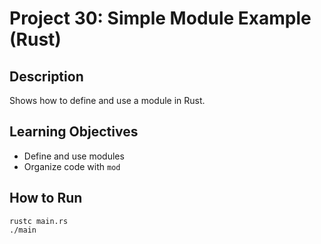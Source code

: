 # Project 30: Simple Module Example (Rust)

## Description
Shows how to define and use a module in Rust.

## Learning Objectives
- Define and use modules
- Organize code with `mod`

## How to Run
```
rustc main.rs
./main
```
